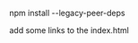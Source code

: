 npm install --legacy-peer-deps

add some links to the index.html
 <link
      rel="stylesheet"
      href="https://fonts.googleapis.com/css?family=Roboto:300,400,500,700&display=swap"
    />
    <link
      rel="stylesheet"
      href="https://fonts.googleapis.com/icon?family=Material+Icons"
    />